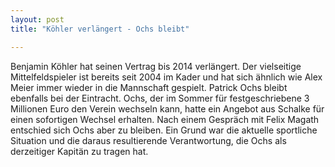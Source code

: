 ```yaml
---
layout: post
title: "Köhler verlängert - Ochs bleibt"

---
```


Benjamin Köhler hat seinen Vertrag bis 2014 verlängert. Der vielseitige Mittelfeldspieler ist bereits seit 2004 im Kader und hat sich ähnlich wie Alex Meier immer wieder in die Mannschaft gespielt. Patrick Ochs bleibt ebenfalls bei der Eintracht. Ochs, der im Sommer für festgeschriebene 3 Millionen Euro den Verein wechseln kann, hatte ein Angebot aus Schalke für einen sofortigen Wechsel erhalten. Nach einem Gespräch mit Felix Magath entschied sich Ochs aber zu bleiben. Ein Grund war die aktuelle sportliche Situation und die daraus resultierende Verantwortung, die Ochs als derzeitiger Kapitän zu tragen hat.


